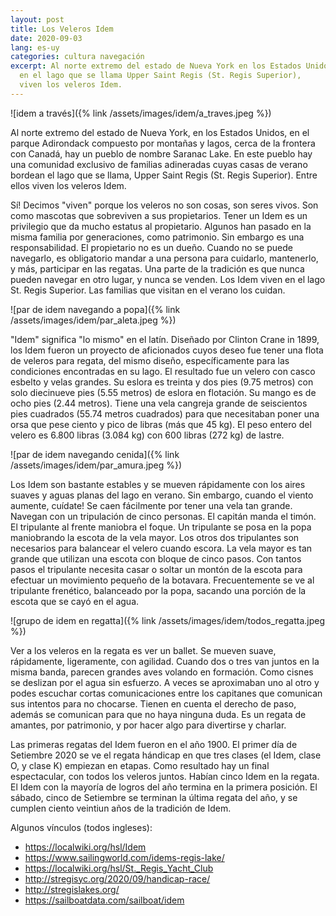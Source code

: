 ```yaml
---
layout: post
title: Los Veleros Idem
date: 2020-09-03
lang: es-uy
categories: cultura navegación
excerpt: Al norte extremo del estado de Nueva York en los Estados Unidos,
  en el lago que se llama Upper Saint Regis (St. Regis Superior),
  viven los veleros Idem.
---
```


![idem a través]({% link /assets/images/idem/a_traves.jpeg %})

Al norte extremo del estado de Nueva York, en los Estados Unidos, en el parque
Adirondack compuesto por montañas y lagos, cerca de la frontera con Canadá, hay
un pueblo de nombre Saranac Lake. En este pueblo hay una comunidad exclusivo de
familias adineradas cuyas casas de verano bordean el lago que se llama, Upper
Saint Regis (St. Regis Superior). Entre ellos viven los veleros Idem.

Sí! Decimos "viven" porque los veleros no son cosas, son seres vivos. Son como
mascotas que sobreviven a sus propietarios. Tener un Idem es un privilegio que
da mucho estatus al propietario. Algunos han pasado en la misma familia por
generaciones, como patrimonio. Sin embargo es una responsabilidad. El
propietario no es un dueño. Cuando no se puede navegarlo, es obligatorio mandar
a una persona para cuidarlo, mantenerlo, y más, participar en las regatas. Una
parte de la tradición es que nunca pueden navegar en otro lugar, y nunca se
venden. Los Idem viven en el lago St. Regis Superior. Las familias que visitan
en el verano los cuidan.

![par de idem navegando a popa]({% link /assets/images/idem/par_aleta.jpeg %})

"Idem" significa "lo mismo" en el latín. Diseñado por Clinton Crane in 1899,
los Idem fueron un proyecto de aficionados cuyos deseo fue tener una flota de
veleros para regata, del mismo diseño, específicamente para las condiciones
encontradas en su lago. El resultado fue un velero con casco esbelto y velas
grandes. Su eslora es treinta y dos pies (9.75 metros) con solo diecinueve pies
(5.55 metros) de eslora en flotación. Su mango es de ocho pies (2.44 metros).
Tiene una vela cangreja grande de seiscientos pies cuadrados (55.74 metros
cuadrados) para que necesitaban poner una orsa que pese ciento y pico de libras
(más que 45 kg). El peso entero del velero es 6.800 libras (3.084 kg) con 600
libras (272 kg) de lastre.

![par de idem navegando cenida]({% link /assets/images/idem/par_amura.jpeg %})

Los Idem son bastante estables y se mueven rápidamente con los aires suaves y
aguas planas del lago en verano. Sin embargo, cuando el viento aumente,
cuídate! Se caen fácilmente por tener una vela tan grande. Navegan con un
tripulación de cinco personas. El capitán manda el timón. El tripulante al
frente maniobra el foque. Un tripulante se posa en la popa maniobrando la
escota de la vela mayor. Los otros dos tripulantes son necesarios para
balancear el velero cuando escora. La vela mayor es tan grande que utilizan una
escota con bloque de cinco pasos. Con tantos pasos el tripulante necesita casar
o soltar un montón de la escota para efectuar un movimiento pequeño de la
botavara. Frecuentemente se ve al tripulante frenético, balanceado por la popa,
sacando una porción de la escota que se cayó en el agua.

![grupo de idem en regatta]({% link /assets/images/idem/todos_regatta.jpeg %})

Ver a los veleros en la regata es ver un ballet. Se mueven suave, rápidamente,
ligeramente, con agilidad. Cuando dos o tres van juntos en la misma banda,
parecen grandes aves volando en formación. Como cisnes se deslizan por el agua
sin esfuerzo. A veces se aproximaban uno al otro y podes escuchar cortas
comunicaciones entre los capitanes que comunican sus intentos para no chocarse.
Tienen en cuenta el derecho de paso, además se comunican para que no haya
ninguna duda. Es un regata de amantes, por patrimonio, y por hacer algo para
divertirse y charlar.

Las primeras regatas del Idem fueron en el año 1900. El primer día de Setiembre
2020 se ve el regata hándicap en que tres clases (el Idem, clase O, y clase K)
empiezan en etapas. Como resultado hay un final espectacular, con todos los
veleros juntos. Habían cinco Idem en la regata. El Idem con la mayoría de
logros del año termina en la primera posición. El sábado, cinco de Setiembre se
terminan la última regata del año, y se cumplen ciento veintiun años de la
tradición de Idem.


Algunos vínculos (todos ingleses):
- https://localwiki.org/hsl/Idem
- https://www.sailingworld.com/idems-regis-lake/
- https://localwiki.org/hsl/St._Regis_Yacht_Club
- http://stregisyc.org/2020/09/handicap-race/
- http://stregislakes.org/
- https://sailboatdata.com/sailboat/idem
